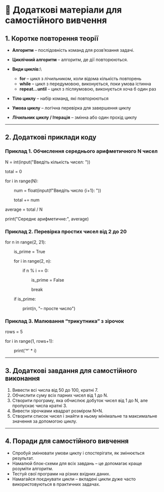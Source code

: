 # <a name="_fbluimnacfi8"></a>**📝 Додаткові матеріали для самостійного вивчення**
## <a name="_6g2tvxa9led7"></a>**1. Коротке повторення теорії**
- **Алгоритм** – послідовність команд для розв’язання задачі.
- **Циклічний алгоритм** – алгоритм, де дії повторюються.
- **Види циклів:**\

  - **for** – цикл з лічильником, коли відома кількість повторень
  - **while** – цикл з передумовою, виконується, поки умова істинна
  - **repeat…until** – цикл з післяумовою, виконується хоча б один раз
- **Тіло циклу** – набір команд, які повторюються
- **Умова циклу** – логічна перевірка для завершення циклу
- **Лічильник циклу / Ітерація** – змінна або один прохід циклу
-----
## <a name="_ack66hvz4owx"></a>**2. Додаткові приклади коду**
### <a name="_mctw6fhnysrb"></a>**Приклад 1. Обчислення середнього арифметичного N чисел**
N = int(input("Введіть кількість чисел: "))

total = 0

for i in range(N):

`    `num = float(input(f"Введіть число {i+1}: "))

`    `total += num

average = total / N

print("Середнє арифметичне:", average)

### <a name="_farst6b6eka"></a>**Приклад 2. Перевірка простих чисел від 2 до 20**
for n in range(2, 21):

`    `is\_prime = True

`    `for i in range(2, n):

`        `if n % i == 0:

`            `is\_prime = False

`            `break

`    `if is\_prime:

`        `print(n, "– просте число")

### <a name="_5yp1joi5u3f"></a>**Приклад 3. Малювання “трикутника” з зірочок**
rows = 5

for i in range(1, rows+1):

`    `print('\*' \* i)

-----
## <a name="_yaa3qkaafc4m"></a>**3. Додаткові завдання для самостійного виконання**
1. Вивести всі числа від 50 до 100, кратні 7.
1. Обчислити суму всіх парних чисел від 1 до N.
1. Створити програму, яка обчислює добуток чисел від 1 до N, але пропускає числа кратні 3.
1. Вивести зірочками квадрат розміром N×N.
1. Створити список чисел і знайти в ньому мінімальне та максимальне значення за допомогою циклу.
-----
## <a name="_hcpwqxugyl1"></a>**4. Поради для самостійного вивчення**
- Спробуй змінювати умови циклу і спостерігати, як змінюється результат.
- Намалюй блок-схеми для всіх завдань – це допомагає краще розуміти алгоритм.
- Тестуй свої програми на різних вхідних даних.
- Намагайся поєднувати цикли – вкладені цикли дуже часто використовуються в практичних задачах.



